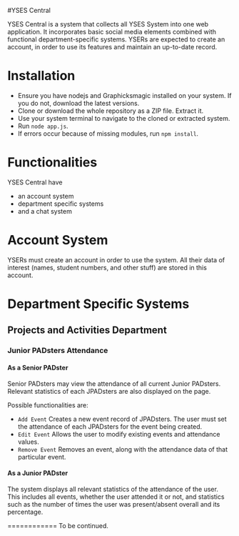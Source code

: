 #YSES Central

YSES Central is a system that collects all YSES System into one web application. It incorporates basic social media elements combined with functional department-specific systems. YSERs are expected to create an account, in order to use its features and maintain an up-to-date record.

# Installation
- Ensure you have nodejs and Graphicksmagic installed on your system. If you do not, download the latest versions.
- Clone or download the whole repository as a ZIP file. Extract it.
- Use your system terminal to navigate to the cloned or extracted system.
- Run `node app.js`.
- If errors occur because of missing modules, run `npm install`.

# Functionalities
YSES Central have
* an account system
* department specific systems
* and a chat system

# Account System
YSERs must create an account in order to use the system. All their data of interest (names, student numbers, and other stuff) are stored in this account.

# Department Specific Systems
## Projects and Activities Department
### Junior PADsters Attendance
#### As a Senior PADster
Senior PADsters may view the attendance of all current Junior PADsters. Relevant statistics of each JPADsters are also displayed on the page.

Possible functionalities are:
* `Add Event` Creates a new event record of JPADsters. The user must set the attendance of each JPADsters for the event being created.
* `Edit Event` Allows the user to modify existing events and attendance values.
* `Remove Event` Removes an event, along with the attendance data of that particular event.

#### As a Junior PADster
The system displays all relevant statistics of the attendance of the user. This includes all events, whether the user attended it or not, and statistics such as the number of times the user was present/absent overall and its percentage.

============
To be continued.
